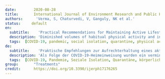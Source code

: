 ```yaml
---
date:        2020-08-28
title:       International Journal of Environment Research and Public Health
authors:      'Verma, S, Chaturvedi, V, Ganguly, NK et al.'
status:     default
en:
  subtitle:    'Practical Recommendations for Maintaining Active Lifestyle during the COVID-19 Pandemic: A Systematic Literature Review'
  description: 'Diminished volumes of habitual physical activity and increased sedentary levels have been observed as a result of COVID-19 home-confinement. Consequences of inactivity, including a higher mortality rate and poorer general health and fitness, have been reported. This systematic review aimed to provide practical recommendations for maintaining active lifestyles during pandemics. In May 2020, two electronic databases (PubMed; Web of Science) were used to search for relevant studies. A total of 1206 records were screened by two researchers. Thirty-one relevant studies were included in this systematic review, in which the methodological quality was assessed. With regard to six studies, which explicitly dealt with physical activity during COVID-19, the evidence level is classified by three articles to level II, and in the other three to level VI. Regarding the physical activity recommendations in these papers, three of them were classified to a medium, and the same number to a weak evidence base. Of the 25 papers which refer to other pandemics and/or isolation situations, one was classified to evidence level I, four were ranged to level II, three to level III, one to level V, and the others to level VI. This systematic review revealed that reduced physical activity levels are of serious concern during home confinement in pandemic times. The recommendations provided by many international organizations to maintain active lifestyles during these times mainly target the general population, with less consideration for vulnerable populations (e.g., older adults, people with health issues). Therefore, personalized and supervised physical activity programs are urgently needed, with the option to group-play physical activity programs (e.g., exergames). These can be assisted, delivered, and disseminated worldwide through information and communication technology solutions. If it is permitted and safe, being active outside in daylight is advised, with an effort level of mild to moderate using the rating of perceived exertion scale. Relaxation techniques should be integrated into the daily routine to reduce stress levels. On the evidence base and levels of the included articles in this review, the results need to be interpreted with caution. Given that policies are different across regions and countries, further research is needed to categorize recommendations according to different social-distancing scenarios.'
  tags:  [COVID-19, pandemic, social isolation, quarantine, physical activity, recommendations]
de: 
  subtitle:    'Praktische Empfehlungen zur Aufrechterhaltung eines aktiven Lebensstils während der COVID-19-Pandemie: Eine systematische Literaturübersicht'
  description: 'Als Folge der COVID-19-Heimeinweisung wurden ein vermindertes Maß an gewohnter körperlicher Aktivität und ein erhöhtes Maß an sitzender Tätigkeit beobachtet. Über die Folgen der Inaktivität, einschließlich einer höheren Sterblichkeitsrate und einer schlechteren allgemeinen Gesundheit und Fitness, wurde berichtet. Ziel dieser systematischen Überprüfung war, praktische Empfehlungen für die Aufrechterhaltung eines aktiven Lebensstils während einer Pandemie zu geben. Im Mai 2020 wurden zwei elektronische Datenbanken (PubMed; Web of Science) zur Suche nach relevanten Studien genutzt. Insgesamt 1.206 Datensätze wurden von zwei Forschern gesichtet. 31 relevante Studien wurden in diese systematische Überprüfung einbezogen, bei der die methodische Qualität bewertet wurde. Bei sechs Studien, die sich explizit mit körperlicher Aktivität während COVID-19 befassten, wird die Evidenzstufe bei drei Artikeln auf Stufe II und bei den anderen drei auf Stufe VI eingestuft. Was die Empfehlungen zur körperlichen Betätigung in diesen Arbeiten betrifft, so wurden drei von ihnen als mittelmäßig und die gleiche Anzahl als schwach belegt eingestuft. Von den 25 Arbeiten, die sich auf andere Pandemien und/oder Isolationssituationen beziehen, wurde eine auf Evidenzstufe I, vier auf Stufe II, drei auf Stufe III, eine auf Stufe V und die anderen auf Stufe VI eingestuft. Diese systematische Überprüfung ergab, dass ein vermindertes Maß an körperlicher Aktivität während der häuslichen Unterbringung in Pandemiezeiten ein ernsthaftes Problem darstellt. Die Empfehlungen vieler internationaler Organisationen zur Aufrechterhaltung eines aktiven Lebensstils in dieser Zeit richten sich hauptsächlich an die Allgemeinbevölkerung und berücksichtigen weniger die gefährdeten Bevölkerungsgruppen (z. B. ältere Erwachsene, Menschen mit gesundheitlichen Problemen). Daher sind personalisierte und betreute Bewegungsprogramme dringend erforderlich, mit der Möglichkeit, Bewegungsprogramme in Gruppen zu spielen (z. B. Exergames). Diese können durch Lösungen der Informations- und Kommunikationstechnologie unterstützt, bereitgestellt und weltweit verbreitet werden. Sofern erlaubt und sicher, ist zu empfehlen, sich bei Tageslicht im Freien zu bewegen, und zwar mit einem leichten bis mäßigen Anstrengungsgrad auf der Skala der wahrgenommenen Anstrengung. Entspannungstechniken sollten in den Tagesablauf integriert werden, um das Stressniveau zu senken. Angesichts der Evidenzbasis und des Niveaus der in dieser Übersicht enthaltenen Artikel sind die Ergebnisse mit Vorsicht zu interpretieren. Da die politischen Maßnahmen in den einzelnen Regionen und Ländern unterschiedlich sind, sind weitere Untersuchungen erforderlich, um die Empfehlungen nach den verschiedenen Szenarien der sozialen Benachteiligung zu kategorisieren.'
  tags:  [COVID-19, Pandemie, Soziale Isolation, Quarantäne, körperliche Aktivität, Empfehlungen]
group:       "Treatments"
credit:      https://doi.org/10.3390/ijerph17176265
---
```

<object data="{{ page.link }}" style='height:calc(100vh - 400px); width: 100%' type='application/pdf'></object>